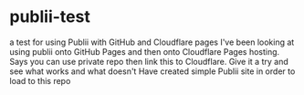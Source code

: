 # publii-test
a test for using Publii with GitHub and Cloudflare pages
I've been looking at using publii onto GitHub Pages and then onto Cloudflare Pages hosting.
Says you can use private repo then link this to Cloudflare.
Give it a try and see what works and what doesn't
Have created simple Publii site in order to load to this repo
